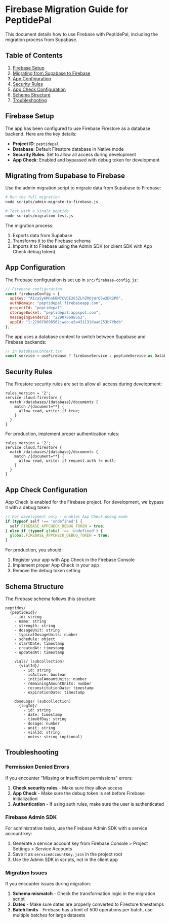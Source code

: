 # Firebase Migration Guide for PeptidePal

This document details how to use Firebase with PeptidePal, including the migration process from Supabase.

## Table of Contents
1. [Firebase Setup](#firebase-setup)
2. [Migrating from Supabase to Firebase](#migrating-from-supabase-to-firebase)
3. [App Configuration](#app-configuration)
4. [Security Rules](#security-rules)
5. [App Check Configuration](#app-check-configuration)
6. [Schema Structure](#schema-structure)
7. [Troubleshooting](#troubleshooting)

## Firebase Setup

The app has been configured to use Firebase Firestore as a database backend. Here are the key details:

- **Project ID**: `peptidepal`
- **Database**: Default Firestore database in Native mode
- **Security Rules**: Set to allow all access during development
- **App Check**: Enabled and bypassed with debug token for development

## Migrating from Supabase to Firebase

Use the admin migration script to migrate data from Supabase to Firebase:

```bash
# Run the full migration
node scripts/admin-migrate-to-firebase.js

# Test with a single peptide
node scripts/migration-test.js
```

The migration process:
1. Exports data from Supabase
2. Transforms it to the Firebase schema
3. Imports it to Firebase using the Admin SDK (or client SDK with App Check debug token)

## App Configuration

The Firebase configuration is set up in `src/firebase-config.js`:

```javascript
// Firebase configuration
const firebaseConfig = {
  apiKey: "AIzaSyAMnokBM7CVDE265ZLhZROjWrQ5w2DR2P0",
  authDomain: "peptidepal.firebaseapp.com",
  projectId: "peptidepal",
  storageBucket: "peptidepal.appspot.com", 
  messagingSenderId: "229078698562",
  appId: "1:229078698562:web:a3a431131daad253b7fbdb"
};
```

The app uses a database context to switch between Supabase and Firebase backends:

```javascript
// In DatabaseContext.tsx
const service = useFirebase ? firebaseService : peptideService as DatabaseService;
```

## Security Rules

The Firestore security rules are set to allow all access during development:

```
rules_version = '2';
service cloud.firestore {
  match /databases/{database}/documents {
    match /{document=**} {
      allow read, write: if true;
    }
  }
}
```

For production, implement proper authentication rules:

```
rules_version = '2';
service cloud.firestore {
  match /databases/{database}/documents {
    match /{document=**} {
      allow read, write: if request.auth != null;
    }
  }
}
```

## App Check Configuration

App Check is enabled for the Firebase project. For development, we bypass it with a debug token:

```javascript
// For development only - enables App Check debug mode
if (typeof self !== 'undefined') {
  self.FIREBASE_APPCHECK_DEBUG_TOKEN = true;
} else if (typeof global !== 'undefined') {
  global.FIREBASE_APPCHECK_DEBUG_TOKEN = true;
}
```

For production, you should:
1. Register your app with App Check in the Firebase Console
2. Implement proper App Check in your app
3. Remove the debug token setting

## Schema Structure

The Firebase schema follows this structure:

```
peptides/
  {peptideId}/
    - id: string
    - name: string
    - strength: string
    - dosageUnit: string
    - typicalDosageUnits: number
    - schedule: object
    - startDate: timestamp
    - createdAt: timestamp
    - updatedAt: timestamp
    
    vials/ (subcollection)
      {vialId}/
        - id: string
        - isActive: boolean
        - initialAmountUnits: number
        - remainingAmountUnits: number
        - reconstitutionDate: timestamp
        - expirationDate: timestamp
    
    doseLogs/ (subcollection)
      {logId}/
        - id: string
        - date: timestamp
        - timeOfDay: string
        - dosage: number
        - unit: string
        - vialId: string
        - notes: string (optional)
```

## Troubleshooting

### Permission Denied Errors

If you encounter "Missing or insufficient permissions" errors:

1. **Check security rules** - Make sure they allow access
2. **App Check** - Make sure the debug token is set before Firebase initialization
3. **Authentication** - If using auth rules, make sure the user is authenticated

### Firebase Admin SDK

For administrative tasks, use the Firebase Admin SDK with a service account key:

1. Generate a service account key from Firebase Console > Project Settings > Service Accounts
2. Save it as `serviceAccountKey.json` in the project root
3. Use the Admin SDK in scripts, not in the client app

### Migration Issues

If you encounter issues during migration:

1. **Schema mismatch** - Check the transformation logic in the migration script
2. **Dates** - Make sure dates are properly converted to Firestore timestamps
3. **Batch limits** - Firebase has a limit of 500 operations per batch, use multiple batches for large datasets